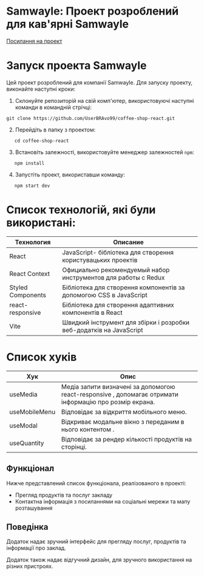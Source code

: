 # Samwayle: Проект розроблений для кав'ярні Samwayle

[Посилання на проект](coffee-shop-react-seven.vercel.app/)

# Запуск проекта Samwayle

Цей проект розроблений для компанії Samwayle. Для запуску проекту, виконайте наступні кроки:

1. Склонуйте репозиторій на свій комп'ютер, використовуючі наступні команди в командній стрічці:

```
git clone https://github.com/UserBRAvo99/coffee-shop-react.git
```

2. Перейдіть в папку з проектом:

```
   cd coffee-shop-react
```

3. Встановіть залежності, використовуйте менеджер залежностей `npm`:

```
   npm install
```

4. Запустіть проект, використавши команду:

```
   npm start dev
```

# Список технологій, які були використані:

| Технология        | Описание                                                            |
| ----------------- | ------------------------------------------------------------------- |
| React             | JavaScript- бібліотека для створення користувацьких проектів        |
| React Context     | Официально рекомендуемый набор инструментов для работы с Redux      |
| Styled Components | Бібліотека для створення компонентів за допомогою CSS в JavaScript  |
| react-responsive  | Бібліотека для створення адаптивних компонентів в React             |
| Vite              | Швидкий інструмент для збірки і розробки веб-додатків на JavaScript |

# Список хуків

| Хук           | Опис                                                                                                    |
| ------------- | ------------------------------------------------------------------------------------------------------- |
| useMedia      | Медіа запити визначені за допомогою react-responsive , допомагає отримати інформацію про розмір екрана. |
| useMobileMenu | Відповідає за відкриття мобільного меню.                                                                |
| useModal      | Відкриває модальне вікно з переданим в нього контентом .                                                |
| useQuantity   | Відповідає за рендер кількості продуктів на сторінці.                                                   |

## Функціонал

Нижче представлений список функціонала, реалізованого в проекті:

- Прегляд продуктів та послуг закладу
- Контактна інформація з посиланнями на соціальні мережи та мапу розташування

## Поведінка

Додаток надає зручний інтерфейс для прегляду послуг, продуктів та інформації про заклад.

Додаток також надає відгучний дизайн, для зручного використання на різних пристроях.

